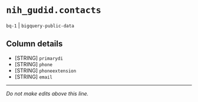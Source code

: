# `nih_gudid.contacts`
`bq-1` | `bigquery-public-data`

## Column details
* [STRING]    `primarydi`
* [STRING]    `phone`
* [STRING]    `phoneextension`
* [STRING]    `email`

-------------------------------------------------------------------------------
*Do not make edits above this line.*
